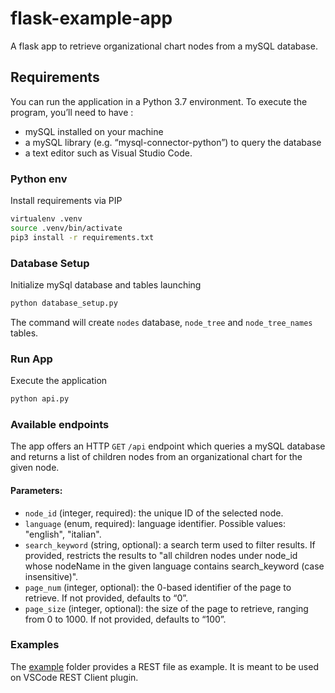 # flask-example-app

A flask app to retrieve organizational chart nodes from a mySQL database.

## Requirements

You can run the application in a Python 3.7 environment.
To execute the program, you’ll need to have :
- mySQL installed on your machine
- a mySQL library (e.g. “mysql-connector-python”) to query the database
- a text editor such as Visual Studio Code.

### Python env

Install requirements via PIP

```bash
virtualenv .venv
source .venv/bin/activate
pip3 install -r requirements.txt
```

### Database Setup

Initialize mySql database and tables launching
```bash
python database_setup.py
```
The command will create `nodes` database, `node_tree` and `node_tree_names` tables.

### Run App

Execute the application

```bash
python api.py
```

### Available endpoints

The app offers an HTTP `GET` `/api` endpoint which queries a mySQL database and returns a list of children nodes from an organizational chart for the given node.

#### Parameters:

- `node_id` (integer, required): the unique ID of the selected node.
- `language` (enum, required): language identifier. Possible values: "english", "italian".
- `search_keyword` (string, optional): a search term used to filter results. If provided, restricts the results to "all children nodes under node_id whose nodeName in the given language contains search_keyword (case insensitive)".
- `page_num` (integer, optional): the 0-based identifier of the page to retrieve. If not provided, defaults to “0”.
- `page_size` (integer, optional): the size of the page to retrieve, ranging from 0 to 1000. If not provided, defaults to “100”.

### Examples

The [example](https://github.com/marcocharlie/flask-example-app/tree/master/examples) folder provides a REST file as example. It is meant to be used on VSCode REST Client plugin.